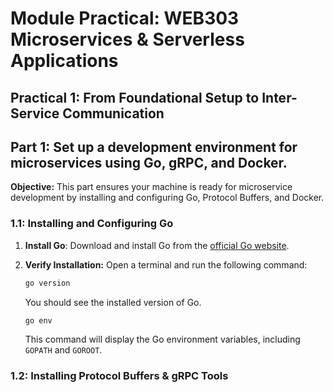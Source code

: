 # Module Practical: WEB303 Microservices & Serverless Applications

## Practical 1: From Foundational Setup to Inter-Service Communication

## Part 1: Set up a development environment for microservices using Go, gRPC, and Docker.

**Objective:** This part ensures your machine is ready for microservice development by installing and configuring Go, Protocol Buffers, and Docker.

### 1.1: Installing and Configuring Go

1. **Install Go**: Download and install Go from the [official Go website](https://golang.org/dl/).

2. **Verify Installation:** Open a terminal and run the following command:

   ```bash
   go version
   ```

   You should see the installed version of Go.

   ```bash
   go env
    ```
    This command will display the Go environment variables, including `GOPATH` and `GOROOT`.


### 1.2: Installing Protocol Buffers & gRPC Tools

